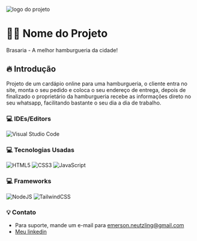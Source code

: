 ![logo do projeto](https://brasaria.vercel.app/assets/hamb-1.png)

# 🧑‍💻 Nome do Projeto
Brasaria - A melhor hamburgueria da cidade!

## 🔥 Introdução
Projeto de um cardápio online para uma hamburgueria, o cliente entra no site, monta o seu pedido e coloca o seu endereço de entrega, depois de finalizado o proprietário da hamburgueria recebe as informações direto no seu whatsapp, facilitando bastante o seu dia a dia de trabalho.

### 💻 IDEs/Editors
![Visual Studio Code](https://img.shields.io/badge/Visual%20Studio%20Code-0078d7.svg?style=for-the-badge&logo=visual-studio-code&logoColor=white)

### 💻 Tecnologias Usadas
![HTML5](https://img.shields.io/badge/html5-%23E34F26.svg?style=for-the-badge&logo=html5&logoColor=white)
![CSS3](https://img.shields.io/badge/css3-%231572B6.svg?style=for-the-badge&logo=css3&logoColor=white)
![JavaScript](https://img.shields.io/badge/javascript-%23323330.svg?style=for-the-badge&logo=javascript&logoColor=%23F7DF1E)

### 💻 Frameworks
![NodeJS](https://img.shields.io/badge/node.js-6DA55F?style=for-the-badge&logo=node.js&logoColor=white)
![TailwindCSS](https://img.shields.io/badge/tailwindcss-%2338B2AC.svg?style=for-the-badge&logo=tailwind-css&logoColor=white)

### 💡 Contato
* Para suporte, mande um e-mail para emerson.neutzling@gmail.com
* [Meu linkedin](www.linkedin.com/in/emerson-neutzling)
  
